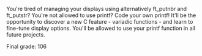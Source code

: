 You're tired of managing your displays using alternatively ft_putnbr and ft_putstr? You're not allowed to use printf? Code your own printf! It'll be the opportunity to discover a new C feature - variadic functions - and learn to fine-tune display options. You'll be allowed to use your printf function in all future projects.

Final grade: 106
